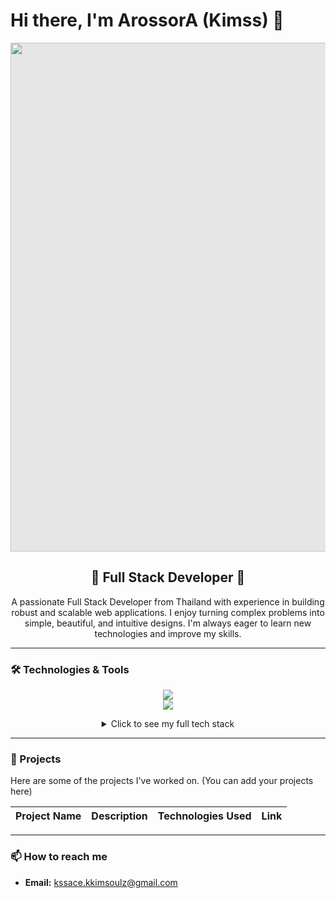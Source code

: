 # Hi there, I'm ArossorA (Kimss) 👋

<p align="center">
 <img style="display: block;-webkit-user-select: none;margin: auto;cursor: zoom-in;background-color: hsl(0, 0%, 90%);transition: background-color 300ms;" src="https://scontent.fbkk2-7.fna.fbcdn.net/v/t39.30808-6/491417634_2321747021573745_3326673395290352038_n.jpg?_nc_cat=109&amp;ccb=1-7&amp;_nc_sid=cc71e4&amp;_nc_ohc=qK1LV5zNb68Q7kNvwEiIyUF&amp;_nc_oc=AdmSJJyzuAYDOCSMiZVBo3U5jbSLt5NC-7Hz2VLzlSTISgsYds9kWWrPHM3L1t3gqfo&amp;_nc_zt=23&amp;_nc_ht=scontent.fbkk2-7.fna&amp;_nc_gid=I_QYjm4xnfX6sFGs0iIFnw&amp;oh=00_AfMHCA58RPJokquEoef--Tz2bMTTF_IC50KX3m3F-i3-vA&amp;oe=6856A9B5" width="651" height="814">
</p>

<h2 align="center">🚀 Full Stack Developer 🚀</h2>

<p align="center">
  A passionate Full Stack Developer from Thailand with experience in building robust and scalable web applications. I enjoy turning complex problems into simple, beautiful, and intuitive designs. I'm always eager to learn new technologies and improve my skills.
</p>

---

### 🛠️ Technologies & Tools

<p align="center">
  <a href="https://skillicons.dev">
    <img src="https://skillicons.dev/icons?i=javascript,typescript,react,nextjs,vue,nuxtjs,svelte,astro,nodejs,bun,go,python,rust,flutter" />
    <br>
    <img src="https://skillicons.dev/icons?i=tailwindcss,vite,vitest,postgresql,docker,cloudflare,tauri,express,nestjs,elixir" />
  </a>
</p>

<details align="center">
  <summary>Click to see my full tech stack</summary>
  
  | Category          | Technologies                                                                                            |
  |-------------------|---------------------------------------------------------------------------------------------------------|
  | **Frontend** | `JavaScript`, `TypeScript`, `React`, `Next.js`, `Vue.js`, `Nuxt.js`, `Svelte`, `Astro`, `HTML5`, `CSS3`    |
  | **Backend** | `Node.js`, `Bun.js`, `Express.js`, `NestJS`, `ElysiaJS`, `Go`, `Python`                                   |
  | **Mobile/Desktop**| `Flutter`, `Tauri` (with `Rust`)                                                                        |
  | **Databases** | `PostgreSQL`, `MySQL`, `MongoDB`, `SQLite`                                                              |
  | **Styling** | `Tailwind CSS`, `MUI (Material-UI)`, `Bootstrap`, `SASS`                                                  |
  | **DevOps & Tools**| `Docker`, `Git`, `GitHub Actions`, `Vite`, `Vitest`, `Cloudflare`, `PM2`, `Nginx`                           |
  
</details>

---

### 📂 Projects

Here are some of the projects I've worked on. (You can add your projects here)

| Project Name | Description | Technologies Used | Link |
|--------------|-------------|-------------------|------|

---

### 📫 How to reach me

- **Email:** kssace.kkimsoulz@gmail.com
